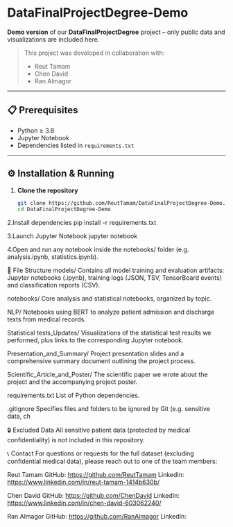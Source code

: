 # DataFinalProjectDegree-Demo

**Demo version** of our **DataFinalProjectDegree** project – only public data and visualizations are included here.

> This project was developed in collaboration with:
> - Reut Tamam  
> - Chen David  
> - Ran Almagor  

---

## 📋 Prerequisites

- Python ≥ 3.8  
- Jupyter Notebook  
- Dependencies listed in `requirements.txt`  

---


## ⚙️ Installation & Running

1. **Clone the repository**  
   ```bash
   git clone https://github.com/ReutTamam/DataFinalProjectDegree-Demo.git
   cd DataFinalProjectDegree-Demo

2.Install dependencies
pip install -r requirements.txt

3.Launch Jupyter Notebook
jupyter notebook

4.Open and run any notebook inside the notebooks/ folder (e.g. analysis.ipynb, statistics.ipynb).

📂 File Structure
models/
Contains all model training and evaluation artifacts: Jupyter notebooks (.ipynb), training logs (JSON, TSV, TensorBoard events) and classification reports (CSV).

notebooks/
Core analysis and statistical notebooks, organized by topic.

NLP/
Notebooks using BERT to analyze patient admission and discharge texts from medical records.

Statistical tests_Updates/
Visualizations of the statistical test results we performed, plus links to the corresponding Jupyter notebook.

Presentation_and_Summary/
Project presentation slides and a comprehensive summary document outlining the project process.

Scientific_Article_and_Poster/
The scientific paper we wrote about the project and the accompanying project poster.

requirements.txt
List of Python dependencies.

.gitignore
Specifies files and folders to be ignored by Git (e.g. sensitive data, ch


🔒 Excluded Data
All sensitive patient data (protected by medical confidentiality) is not included in this repository.

📞 Contact
For questions or requests for the full dataset (excluding confidential medical data), please reach out to one of the team members:

Reut Tamam
GitHub: https://github.com/ReutTamam
LinkedIn: https://www.linkedin.com/in/reut-tamam-1414b630b/

Chen David
GitHub: https://github.com/ChenDavid
LinkedIn: https://www.linkedin.com/in/chen-david-603062240/

Ran Almagor
GitHub: https://github.com/RanAlmagor
LinkedIn:




